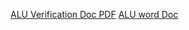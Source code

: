 [ALU Verification Doc PDF](https://drive.google.com/file/d/1WvesStfu_eYExXqt45Lsyn_e3btkHBiY/view?usp=sharing)
[ALU word Doc](https://docs.google.com/document/d/1PDTDeBGdEBz5MXTykxlCVvycxm5iqYrC/edit?usp=sharing&ouid=104801264735371221281&rtpof=true&sd=true)
